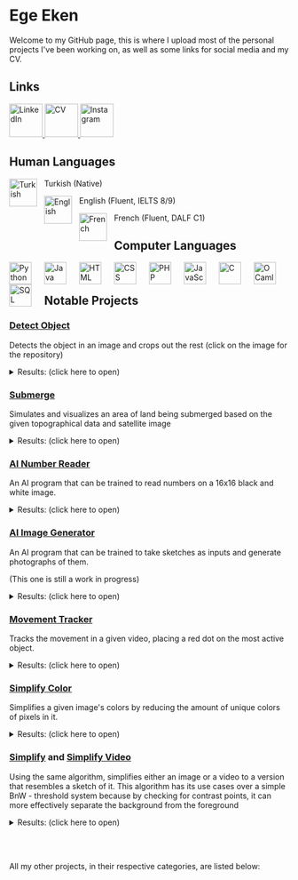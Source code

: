 # Ege Eken

Welcome to my GitHub page, this is where I upload most of the personal projects I've been working on, as well as some links for social media and my CV.

## Links
<a target="_blank" href="https://www.linkedin.com/in/tarikegeeken/">
    <img src="https://i.imgur.com/9mUrCCb.png" alt="LinkedIn" width="60px"/>
</a>


<a target="_blank" href="https://egeeken.github.io">
    <img src="https://i.imgur.com/qeVQXug.png" alt="CV" width="60px"/>
</a>


<a target="_blank" href="https://www.instagram.com/egeinparis">
    <img src="https://upload.wikimedia.org/wikipedia/commons/thumb/a/a5/Instagram_icon.png/2048px-Instagram_icon.png" alt="Instagram" width="60px"/>
</a>

## Human Languages
<p>
    <img align="left" alt="Turkish" width="50px" style="padding-right:10px;" src="https://flagicons.lipis.dev/flags/4x3/tr.svg"/>
    Turkish (Native)
</p>
<p>
    <img align="left" alt="English" width="50px" style="padding-right:10px;" src="https://flagicons.lipis.dev/flags/4x3/gb.svg"/>
    English (Fluent, IELTS 8/9)
</p>
<p>
    <img align="left" alt="French" width="50px" style="padding-right:10px;" src="https://flagicons.lipis.dev/flags/4x3/fr.svg"/>
    French (Fluent, DALF C1)
</p>

## Computer Languages

<img align="left" alt="Python" width="40px" style="padding-right:20px;" src="https://cdn.jsdelivr.net/gh/devicons/devicon/icons/python/python-original.svg"/>
<img align="left" alt="Java" width="40px" style="padding-right:20px;" src="https://cdn.jsdelivr.net/gh/devicons/devicon/icons/java/java-original.svg"/>
<img align="left" alt="HTML" width="40px" style="padding-right:20px;" src="https://cdn.jsdelivr.net/gh/devicons/devicon/icons/html5/html5-plain.svg" />
<img align="left" alt="CSS" width="40px" style="padding-right:20px;" src="https://cdn.jsdelivr.net/gh/devicons/devicon/icons/css3/css3-plain.svg" />
<img align="left" alt="PHP" width="40px" style="padding-right:20px;" src="https://cdn.jsdelivr.net/gh/devicons/devicon/icons/php/php-plain.svg" />
<img align="left" alt="JavaScript" width="40px" style="padding-right:20px;" src="https://cdn.jsdelivr.net/gh/devicons/devicon/icons/javascript/javascript-plain.svg" />
<img align="left" alt="C" width="40px" style="padding-right:20px;" src="https://cdn.jsdelivr.net/gh/devicons/devicon/icons/c/c-original.svg" />
<img align="left" alt="OCaml" width="40px" style="padding-right:20px;" src="https://cdn.jsdelivr.net/gh/devicons/devicon/icons/ocaml/ocaml-original.svg" />
<img align="left" alt="SQL" width="40px" style="padding-right:20px;" src="https://db.cs.uni-tuebingen.de/teaching/ws2223/sql-is-a-programming-language/logo.svg" />

<br /> 

#


## Notable Projects

### [Detect Object](https://github.com/EgeEken/Detect-Object)

Detects the object in an image and crops out the rest (click on the image for the repository)

<details><summary>Results: (click here to open)</summary>
<p>
<img src="https://user-images.githubusercontent.com/96302110/181904088-78246a0f-54ee-4b03-a041-adb8b81c59b8.png" alt="Result Automatic Background" width="50%" />

<img src="https://user-images.githubusercontent.com/96302110/181904100-2972b22c-0df0-43bd-9198-45fb54c79ff2.png" alt="Result Chosen Background" width="50%" />

<img src="https://user-images.githubusercontent.com/96302110/181904478-741f9e7c-7e6c-45d0-a372-c955226128cb.png" alt="Result Chosen Background 2" width="50%" />

<img src="https://user-images.githubusercontent.com/96302110/181905526-0166421b-6546-46a9-8b2c-012c4e0b3e8f.png" alt="Result Chosen Background 3 Grain" width="50%" />

<img src="https://user-images.githubusercontent.com/96302110/181905521-eab295b2-ec4e-407b-803c-f2d528154634.png" alt="Result Chosen Background 4 Grain" width="50%" />
</p>
</details>

### [Submerge](https://github.com/EgeEken/Submerge)

Simulates and visualizes an area of land being submerged based on the given topographical data and satellite image

<details><summary>Results: (click here to open)</summary>
<p>

https://user-images.githubusercontent.com/96302110/165179413-d00621f2-f9c8-45e8-a18f-3119ed977873.mp4

https://user-images.githubusercontent.com/96302110/165179431-fbcc2169-23e5-49f7-b248-52f653ddb8e2.mp4

</p>
</details>

### [AI Number Reader](https://github.com/EgeEken/Number-Reader)
An AI program that can be trained to read numbers on a 16x16 black and white image.

<details><summary>Results: (click here to open)</summary>
<p>
    
<img src="https://user-images.githubusercontent.com/96302110/213899417-5ee56354-d802-43ed-9941-cb3d1024b2bc.gif" alt="ai results" width="70%" />

</p>
</details>

### [AI Image Generator](https://github.com/EgeEken/Image-Generator)
An AI program that can be trained to take sketches as inputs and generate photographs of them.

(This one is still a work in progress)

<details><summary>Results: (click here to open)</summary>
<p>

<img src="https://github.com/EgeEken/AI/assets/96302110/281fbeb0-48d2-4f4d-953b-1e3b963bb300" alt="Input" width="40%" />
<img src="https://github.com/EgeEken/AI/assets/96302110/e6e88130-f85a-409b-abc5-890e7dbd1a9a" alt="Expected Output" width="40%" />
<img src="https://github.com/EgeEken/AI/assets/96302110/a41c946a-a9d7-4583-ba30-a7b4c7b54a4e" alt="Output" width="40%" />

</p>
</details>

### [Movement Tracker](https://github.com/EgeEken/Movement-Tracker)
Tracks the movement in a given video, placing a red dot on the most active object.

<details><summary>Results: (click here to open)</summary>
<p>
    
<video loop autoplay muted playsinline src="https://github.com/EgeEken/Movement-Tracker/assets/96302110/7a32bc2e-4452-4102-be41-7c256087b06e"> 

</p>
</details>

### [Simplify Color](https://github.com/EgeEken/Simplify-Color)

Simplifies a given image's colors by reducing the amount of unique colors of pixels in it.

<details><summary>Results: (click here to open)</summary>
<p>
<img src="https://user-images.githubusercontent.com/96302110/170580353-ad76f66e-6f5a-4bab-8a12-8bd7a17de28f.png" alt="Github readme itzhak" width="50%" />

<img src="https://user-images.githubusercontent.com/96302110/170580388-db096f8f-d03e-4bbf-97f5-e9a75312eef0.png" alt="Github readme pisa" width="50%" />

<img src="https://user-images.githubusercontent.com/96302110/170580439-ef7c68e0-0912-4f77-b0bd-64bb522ac7e4.png" alt="Github readme pisa 10" width="50%" />

<img src="https://user-images.githubusercontent.com/96302110/170827531-38785b7f-4ed3-4b74-b26e-5dd80c32f414.gif" alt="itzhaksq_v4_200_Simplified_GIF" width="50%" />

<img src="https://user-images.githubusercontent.com/96302110/170828450-29f26b31-82b9-4185-844a-ead8cb2b536d.gif" alt="pisa_Simplified_150 0_1_Simplified_GIF" width="50%" />

<img src="https://user-images.githubusercontent.com/96302110/175523669-01cbef17-fe98-4bb2-8c3f-f09091a3b07d.png" alt="comparison 3 (wasn't included in the original picture)" width="50%" />

</p>
</details>

### [Simplify](https://github.com/EgeEken/Simplify) and [Simplify Video](https://github.com/EgeEken/Simplify-Video)

Using the same algorithm, simplifies either an image or a video to a version that resembles a sketch of it.
This algorithm has its use cases over a simple BnW - threshold system because by checking for contrast points, it can more effectively separate the background from the foreground

<details><summary>Results: (click here to open)</summary>
<p>
  
<img src="https://user-images.githubusercontent.com/96302110/165160112-1e23cbc3-af04-4b4e-aa02-115c3e7fd922.png" alt="eiffel tower" width="50%" />

<img src="https://user-images.githubusercontent.com/96302110/219778627-3a9f2813-2ecb-4899-bf76-7257ec69aa87.gif" alt="computer" width="50%" />

<img src="https://user-images.githubusercontent.com/96302110/219778666-3e9dda27-280a-4531-ab12-c450f8d7a1ce.gif" alt="simple_computer" width="50%" />

</p>
</details>

<br/><br/>

All my other projects, in their respective categories, are listed below:
